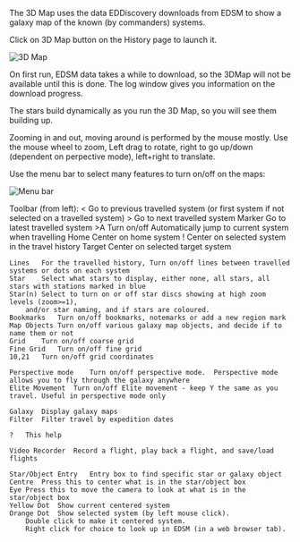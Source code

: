 The 3D Map uses the data EDDiscovery downloads from EDSM to show a galaxy map of the known (by commanders) systems. 

Click on 3D Map button on the History page to launch it.

![3D Map](http://i.imgur.com/PK5Vnow.png)

On first run, EDSM data takes a while to download, so the 3DMap will not be available until this is done.  The log window gives you information on the download progress.

The stars build dynamically as you run the 3D Map, so you will see them building up.

Zooming in and out, moving around is performed by the mouse mostly.  Use the mouse wheel to zoom, Left drag to rotate, right to go up/down (dependent on perpective mode), left+right to translate.

Use the menu bar to select many features to turn on/off on the maps:

![Menu bar](http://i.imgur.com/2qTou0G.png)

Toolbar (from left):
	<	Go to previous travelled system (or first system if not selected on a travelled system)
	>	Go to next travelled system
	Marker	Go to latest travelled system
	>A	Turn on/off Automatically jump to current system when travelling
	Home	Center on home system
	!	Center on selected system in the travel history
	Target	Center on selected target system

	Lines	For the travelled history, Turn on/off lines between travelled systems or dots on each system
	Star	Select what stars to display, either none, all stars, all stars with stations marked in blue
	Star(n)	Select to turn on or off star discs showing at high zoom levels (zoom>=1), 
		and/or star naming, and if stars are coloured.
	Bookmarks	Turn on/off bookmarks, notemarks or add a new region mark
	Map Objects	Turn on/off various galaxy map objects, and decide if to name them or not
	Grid	Turn on/off coarse grid
	Fine Grid	Turn on/off fine grid
	10,21	Turn on/off grid coordinates
	
	Perspective mode	Turn on/off perspective mode.  Perspective mode allows you to fly through the galaxy anywhere
	Elite Movement	Turn on/off Elite movement - keep Y the same as you travel. Useful in perspective mode only
	
	Galaxy	Display galaxy maps
	Filter	Filter travel by expedition dates

	?	This help
	
	Video Recorder	Record a flight, play back a flight, and save/load flights
		
	Star/Object Entry	Entry box to find specific star or galaxy object
	Centre	Press this to center what is in the star/object box
	Eye	Press this to move the camera to look at what is in the star/object box
	Yellow Dot	Show current centered system 
	Orange Dot	Show selected system (by left mouse click).  
		Double click to make it centered system. 
		Right click for choice to look up in EDSM (in a web browser tab).

